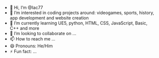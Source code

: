- 👋 Hi, I’m @Iac77
- 👀 I’m interested in coding projects around: videogames, sports, history, app development and website creation
- 🌱 I’m currently learning UE5, python, HTML, CSS, JavaScript, Basic, C++ and more
- 💞️ I’m looking to collaborate on ...
- 📫 How to reach me ...
- 😄 Pronouns: He/Him
- ⚡ Fun fact: ...

<!---
Iac77/Iac77 is a ✨ special ✨ repository because its `README.md` (this file) appears on your GitHub profile.
You can click the Preview link to take a look at your changes.
--->
